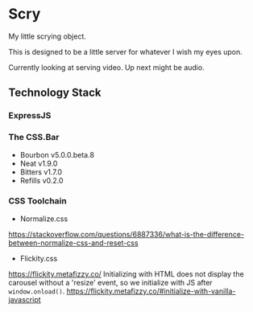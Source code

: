 # Scry
My little scrying object.

This is designed to be a little server for whatever I wish my eyes upon.

Currently looking at serving video. Up next might be audio.

## Technology Stack
### ExpressJS
### The CSS.Bar
- Bourbon v5.0.0.beta.8
- Neat v1.9.0
- Bitters v1.7.0
- Refills v0.2.0

### CSS Toolchain
- Normalize.css

https://stackoverflow.com/questions/6887336/what-is-the-difference-between-normalize-css-and-reset-css
- Flickity.css

https://flickity.metafizzy.co/
Initializing with HTML does not display the carousel without a 'resize' event, so we initialize with JS after ```window.onload()```.
https://flickity.metafizzy.co/#initialize-with-vanilla-javascript
